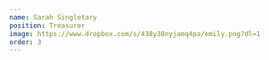 ```yaml
---
name: Sarah Singletary
position: Treasurer
image: https://www.dropbox.com/s/438y38nyjamq4pa/emily.png?dl=1
order: 3
---
```


